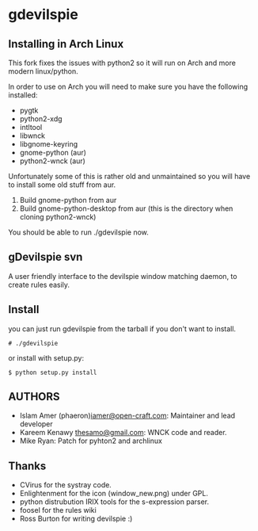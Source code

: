# gdevilspie

## Installing in Arch Linux

This fork fixes the issues with python2 so it will run on Arch and more modern linux/python.

In order to use on Arch you will need to make sure you have the following installed:

- pygtk
- python2-xdg
- intltool
- libwnck
- libgnome-keyring
- gnome-python (aur)
- python2-wnck (aur)

Unfortunately some of this is rather old and unmaintained so you will have to install some old stuff from aur.

1. Build gnome-python from aur
2. Build gnome-python-desktop from aur (this is the directory when cloning python2-wnck)

You should be able to run ./gdevilspie now.


## gDevilspie svn

A user friendly interface to the devilspie window matching daemon, to create rules easily.

## Install

you can just run gdevilspie from the tarball if you don't want to install.

```
# ./gdevilspie
```

or install with setup.py:

```
$ python setup.py install
```

## AUTHORS

- Islam Amer (phaeron)<iamer@open-craft.com>: Maintainer and lead developer
- Kareem Kenawy <thesamo@gmail.com>: WNCK code and reader.
- Mike Ryan: Patch for pyhton2 and archlinux

## Thanks

- CVirus for the systray code.
- Enlightenment for the icon (window_new.png) under GPL.
- python distrubution IRIX tools for the s-expression parser.
- foosel for the rules wiki
- Ross Burton for writing devilspie :)
